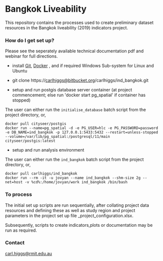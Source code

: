 # Bangkok Liveability #

This repository contains the processes used to create preliminary dataset resources in the Bangkok liveability (2019) indicators project.

### How do I get set up? ###

Please see the seperately available technical documentation pdf and webinar for full directions.

* install [Git](https://git-scm.com/downloads), [Docker](https://www.docker.com/products/docker-desktop) , and if required Windows Sub-system for Linux and Ubuntu

* git clone https://carlhiggs@bitbucket.org/carlhiggs/ind_bangkok.git

* setup and run postgis database server container (at project commencement; else run 'docker start pg_spatial' if container has stopped)

The user can either run the `initialise_database` batch script from the project directory, or,

```
docker pull cityseer/postgis
docker run --name=pg_spatial -d -e PG_USER=hlc -e PG_PASSWORD=password -e DB_NAME=ind_bangkok -p 127.0.0.1:5433:5432 --restart=unless-stopped --volume=/var/lib/pg_spatial:/postgresql/11/main cityseer/postgis:latest
```

* setup and run analysis environment

The user can either run the `ind_bangkok` batch script from the project directory, or,

```
docker pull carlhiggs/ind_bangkok
docker run --rm -it -u jovyan --name ind_bangkok --shm-size 2g --net=host -v %cd%:/home/jovyan/work ind_bangkok /bin/bash 
```

### To process ###

The initial set up scripts are run sequentially, after collating project data resources and defining these as well as study region and project parameters in the project set up file  _project_configuration.xlsx.  

Subsequently, scripts to create indicators,plots or documentation may be run as required.

### Contact ###

carl.higgs@rmit.edu.au
